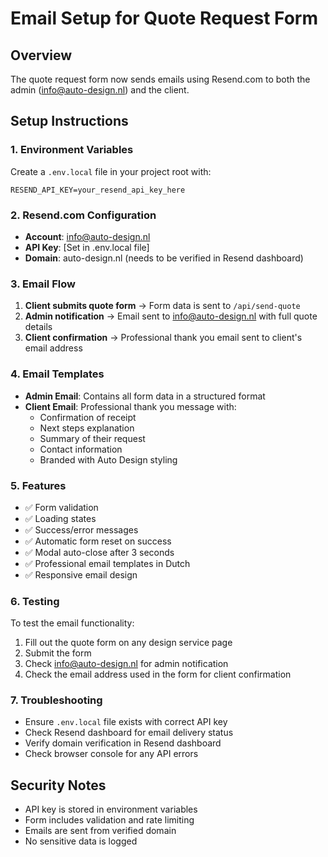 # Email Setup for Quote Request Form

## Overview
The quote request form now sends emails using Resend.com to both the admin (info@auto-design.nl) and the client.

## Setup Instructions

### 1. Environment Variables
Create a `.env.local` file in your project root with:
```
RESEND_API_KEY=your_resend_api_key_here
```

### 2. Resend.com Configuration
- **Account**: info@auto-design.nl
- **API Key**: [Set in .env.local file]
- **Domain**: auto-design.nl (needs to be verified in Resend dashboard)

### 3. Email Flow
1. **Client submits quote form** → Form data is sent to `/api/send-quote`
2. **Admin notification** → Email sent to info@auto-design.nl with full quote details
3. **Client confirmation** → Professional thank you email sent to client's email address

### 4. Email Templates
- **Admin Email**: Contains all form data in a structured format
- **Client Email**: Professional thank you message with:
  - Confirmation of receipt
  - Next steps explanation
  - Summary of their request
  - Contact information
  - Branded with Auto Design styling

### 5. Features
- ✅ Form validation
- ✅ Loading states
- ✅ Success/error messages
- ✅ Automatic form reset on success
- ✅ Modal auto-close after 3 seconds
- ✅ Professional email templates in Dutch
- ✅ Responsive email design

### 6. Testing
To test the email functionality:
1. Fill out the quote form on any design service page
2. Submit the form
3. Check info@auto-design.nl for admin notification
4. Check the email address used in the form for client confirmation

### 7. Troubleshooting
- Ensure `.env.local` file exists with correct API key
- Check Resend dashboard for email delivery status
- Verify domain verification in Resend dashboard
- Check browser console for any API errors

## Security Notes
- API key is stored in environment variables
- Form includes validation and rate limiting
- Emails are sent from verified domain
- No sensitive data is logged
